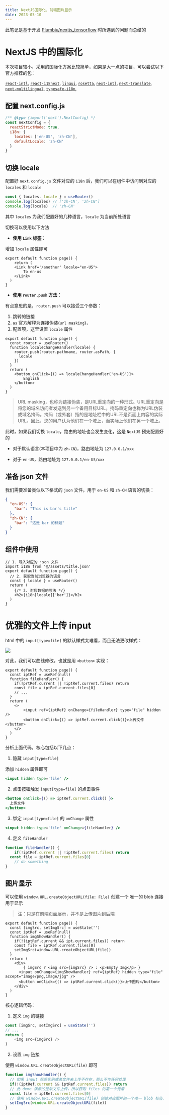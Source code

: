 ```yaml
---
title: NextJS国际化、前端图片显示
date: 2023-05-10
---
```


此笔记是基于开发 [Plumbiu/nextjs_tensorflow](https://github.com/Plumbiu/nextjs_tensorflow) 时所遇到的问题而总结的

# NextJS 中的国际化

本次项目较小，采用的国际化方案比较简单，如果是大一点的项目，可以尝试以下官方推荐的包：

[`react-intl`](https://formatjs.io/docs/getting-started/installation), [`react-i18next`](https://react.i18next.com/), [`lingui`](https://lingui.dev/), [`rosetta`](https://github.com/lukeed/rosetta), [`next-intl`](https://github.com/amannn/next-intl), [`next-translate`](https://github.com/aralroca/next-translate), [`next-multilingual`](https://github.com/Avansai/next-multilingual), [`typesafe-i18n`](https://github.com/ivanhofer/typesafe-i18n),

## 配置 next.config.js

```javascript
/** @type {import('next').NextConfig} */
const nextConfig = {
  reactStrictMode: true,
  i18n: {
    locales: ['en-US', 'zh-CN'],
    defaultLocale: 'zh-CN'
  }
}
```

## 切换 locale

配置好 `next.config.js` 文件对应的 `i18n` 后，我们可以在组件中访问到对应的 `locales` 和 `locale`

```typescript
const { locales. locale } = useRouter()
console.log(locales) // ['zh-CN', 'zh-CN']
console.log(locale)  // 'zh-CN'
```

其中 `locales` 为我们配置好的几种语言，`locale` 为当前所处语言

切换可以使用以下方法

-   **使用 `Link` 标签：**

增加 `locale` 属性即可

```tsx
export default function page() {
	return (
  	<Link href='/another' locale="en-US">
    	To en-us
    </Link>
  ) 
}
```

-   **使用 `router.push` 方法：**

有点意思的是，`router.push` 可以接受三个参数：

1.   跳转的链接
2.   `as` 官方解释为连接伪装(`url masking`)，
3.   配置项，这里设置 `locale` 属性

```tsx
export default function page() {
  const router = useRouter()
  function localeChangeHandler(locale) {
  	router.push(router.pathname, router.asPath, {
      locale
    })
  }
  return (
  	<button onClick={() => localeChangeHandler('en-US')}>
    	English
    </button>
  )
}
```

>   URL masking，也称为链接伪装，是URL重定向的一种形式。URL重定向是将您的域名访问者发送到另一个备用目标URL。掩码重定向也称为URL伪装或域名掩码。掩码（或外套）指的是地址栏中的URL不是页面上内容的实际URL。因此，您的用户认为他们在一个域上，而实际上他们在另一个域上。

此时，如果我们切换 `locale`，路由的地址也会发生变化，这是 `NextJS` 预先配置好的

-   对于默认语言(本项目中为 `zh-CN`)，路由地址为 `127.0.0.1/xxx`

-   对于 `en-US`，路由地址为 `127.0.0.1/en-US/xxx`

## 准备 json 文件

我们需要准备类似以下格式的 `json` 文件，用于 `en-US` 和 `zh-CN` 语言的切换：

```json
{
  "en-US": {
    "bar": "This is bar's title"
  },
  "zh-CN": {
    "bar": "这是 bar 的标题"
  }
}
```

## 组件中使用

```tsx
// 1. 导入对应的 json 文件
import i18n from '@/assets/title.json'
export default function page() {
  // 2. 获取当前浏览器的语言
  const { locale } = useRouter()
  return (
    {/* 3. 对应数据的写法 */}
  	<h2>{i18n[locale]['bar']}</h2>
  )
}
```

# 优雅的文件上传 input

html 中的 `input[type=file]` 的默认样式太难看，而且无法更改样式：

![](https://plumbiu.github.io/blogImg/QQ截图20230509213659.png)

对此，我们可以曲线修改，也就是用 `<button>` 实现：

```tsx
export default function page() {
  const iptRef = useRef(null)
  function fileHandler() {
    if(!prtRef.current || !iptRef.current.files) return
    const file = iptRef.current.files[0]
    // ...
  }
  return (
  	<>
    	<input ref={iptRef} onChange={fileHandler} type="file" hidden />
    	<button onClick={() => iptRef.current.click()}>上传文件</button>
    </>
  )
}
```

分析上面代码，核心包括以下几点：

1.   隐藏 `input[type=file]`

添加 `hidden` 属性即可

```jsx
<input hidden type='file' />
```

2.   点击按钮触发 `input[type=file]` 的点击事件

```jsx
<button onClick={() => iptRef.current.click() }>
  上传文件
</button>
```

3.   绑定 `input[type=file]` 的 `onChange` 属性

```jsx
<input hidden type='file' onChange={fileHandler} />
```

4.   定义 `fileHandler`

```jsx
function fileHandler() {
	if(!iptRef.current || !iptRef.current.files) return
  const file = iptRef.current.files[0]
	// do something
}
```

## 图片显示

可以使用 `window.URL.createObjectURL(file: File)` 创建一个 唯一的 blob 连接用于显示

>   注：只是在前端页面展示，并不是上传图片到后端

```tsx
export default function page() {
  const [imgSrc, setImgSrc] = useState('')
  const iptRef = useRef(null)
  function imgShowHandler() {
    if(!(iptRef.current && ipt.current.files)) return
    const file = iptRef.current.files[0]
    setImgSrc(window.URL.createObjectURL(file))
  }
  return (
  	<div>
    	{ imgSrc ? <img src={imgSrc} /> : <p>Empty Img</p> }
      <input onChange={imgShowHandler} ref={iptRef} hidden type="file" accept="image/png,image/jpg" />
      <button onClick={() => iptRef.current.click()}>上传图片</button>
    </div>
  )
}
```

核心逻辑代码：

1.   定义 `img` 的链接

```javascript
const [imgSrc, setImgSrc] = useState('')
// ...
return (
	<img src={imgSrc} />
)
```

2.   设置 `img` 链接

使用 `window.URL.createObjectURL(file)` 即可

```javascript
function imgShowHandler() {
  // 如果 input 标签实例或者文件未上传不存在，那么不作任何处理
  if(!(iptRef.current && iptRef.current.files)) return
  // 此 demo 演示的是单文件上传，所以获取 files 的第一个元素
  const file = iptRef.current.files[0]
  // 使用 window.URL.createObjectURL(file) 创建对应图片的一个唯一 blob 标签， 并将其设置成 img
  setImgSrc(window.URL.createObjectURL(file))
}
```
